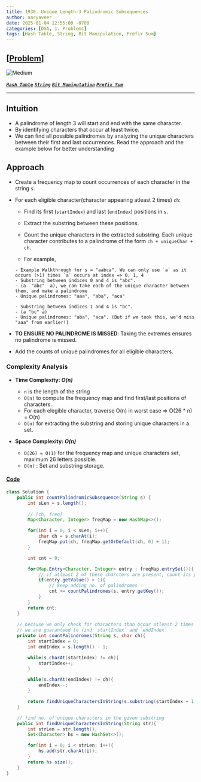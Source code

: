 ```yaml
---
title: 1930. Unique Length-3 Palindromic Subsequences
author: aaryaveer
date: 2025-01-04 12:55:00 -0700
categories: [DSA, 1. Problems]
tags: [Hash Table, String, Bit Manipulation, Prefix Sum]
---
```


## [[Problem](https://leetcode.com/problems/unique-length-3-palindromic-subsequences/description/)]

<!-- ![Easy](https://img.shields.io/badge/Easy-green?style=for-the-badge)  -->
![Medium](https://img.shields.io/badge/Medium-yellow?style=for-the-badge)  
<!-- ![Hard](https://img.shields.io/badge/Hard-red?style=for-the-badge) -->

[**_`Hash Table`_**](https://akr2803.github.io/tags/hash-table/) [**_`String`_**](https://akr2803.github.io/tags/string/) [**_`Bit Manipulation`_**](https://akr2803.github.io/tags/bit-manipulation/) [**_`Prefix Sum`_**](https://akr2803.github.io/tags/prefix-sum/)

---

## Intuition

- A palindrome of length 3 will start and end with the same character. 
- By identifying characters that occur at least twice. 
- We can find all possible palindromes by analyzing the unique characters between their first and last occurrences. Read the approach and the example below for better understanding

## Approach

- Create a frequency map to count occurrences of each character in the string `s`. 

- For each eligible character(character appearing atleast 2 times) `ch`:
   - Find its first (`startIndex`) and last (`endIndex`) positions in `s`.
   - Extract the substring between these positions.

    - Count the unique characters in the extracted substring. Each unique character contributes to a palindrome of the form `ch + uniqueChar + ch`.

    - For example,     
    ```
    - Example Walkthrough for s = "aabca". We can only use `a` as it occurs (>1) times `a` occurs at index => 0, 1, 4
    - Substring between indices 0 and 4 is "abc".
    - (a  "abc"  a), we can take each of the unique character between them, and make a palindrome
    - Unique palindromes: "aaa", "aba", "aca"

    - Substring between indices 1 and 4 is "bc".
    - (a "bc" a)
    - Unique palindromes: "aba", "aca". (But if we took this, we'd miss "aaa" from earlier!)  
- **TO ENSURE NO PALINDROME IS MISSED**: Taking the extremes ensures no palindrome is missed.
- Add the counts of unique palindromes for all eligible characters.

### Complexity Analysis

- **Time Complexity: _O(n)_**  
    - `n` is the length of the string 
    - `O(n)` to compute the frequency map and find first/last positions of characters.
    - For each elegible character, traverse O(n) in worst case => O(26 * n) = O(n)
    - `O(n)` for extracting the substring and storing unique characters in a set.

- **Space Complexity: _O(n)_**  
    - `O(26) = O(1)` for the frequency map and unique characters set, maximum 26 letters possible. 
    - `O(n)` : Set and substring storage.

#### [Code](https://github.com/AKR-2803/DSA-Declassified/blob/main/POTD-Leetcode/January/code/UniqueLength3PalindromicSubsequences.java)

```java
class Solution {
    public int countPalindromicSubsequence(String s) {
        int sLen = s.length();
    
        // [ch, freq]
        Map<Character, Integer> freqMap = new HashMap<>();

        for(int i = 0; i < sLen; i++){
            char ch = s.charAt(i);
            freqMap.put(ch, freqMap.getOrDefault(ch, 0) + 1);
        }

        int cnt = 0;

        for(Map.Entry<Character, Integer> entry : freqMap.entrySet()){
            // if atleast 2 of these charcters are present, count its palindromes
            if(entry.getValue() > 1){
                // keep adding no. of palindromes
                cnt += countPalindromes(s, entry.getKey());
            }
        }
        return cnt;
    }
    
    // because we only check for characters than occur atleast 2 times
    // we are guaranteed to find `startIndex` and `endIndex`  
    private int countPalindromes(String s, char ch){
        int startIndex = 0;
        int endIndex = s.length() - 1;

        while(s.charAt(startIndex) != ch){
            startIndex++;
        }

        while(s.charAt(endIndex) != ch){
            endIndex--;
        }

        return findUniqueCharactersInString(s.substring(startIndex + 1, endIndex));
    }

    // find no. of unique characters in the given substring
    public int findUniqueCharactersInString(String str){
        int strLen = str.length();
        Set<Character> hs = new HashSet<>();

        for(int i = 0; i < strLen; i++){
            hs.add(str.charAt(i));
        }
        return hs.size();
    }
}
```